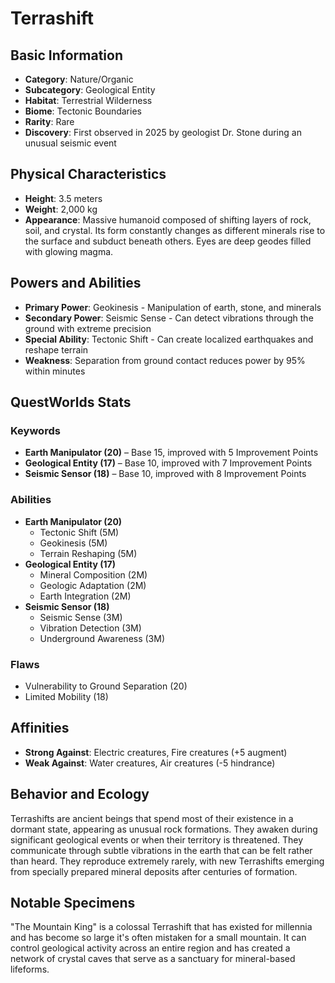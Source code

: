 # Terrashift

## Basic Information
- **Category**: Nature/Organic
- **Subcategory**: Geological Entity
- **Habitat**: Terrestrial Wilderness
- **Biome**: Tectonic Boundaries
- **Rarity**: Rare
- **Discovery**: First observed in 2025 by geologist Dr. Stone during an unusual seismic event

## Physical Characteristics
- **Height**: 3.5 meters
- **Weight**: 2,000 kg
- **Appearance**: Massive humanoid composed of shifting layers of rock, soil, and crystal. Its form constantly changes as different minerals rise to the surface and subduct beneath others. Eyes are deep geodes filled with glowing magma.

## Powers and Abilities
- **Primary Power**: Geokinesis - Manipulation of earth, stone, and minerals
- **Secondary Power**: Seismic Sense - Can detect vibrations through the ground with extreme precision
- **Special Ability**: Tectonic Shift - Can create localized earthquakes and reshape terrain
- **Weakness**: Separation from ground contact reduces power by 95% within minutes

## QuestWorlds Stats

### Keywords
- **Earth Manipulator (20)** – Base 15, improved with 5 Improvement Points
- **Geological Entity (17)** – Base 10, improved with 7 Improvement Points
- **Seismic Sensor (18)** – Base 10, improved with 8 Improvement Points

### Abilities
- **Earth Manipulator (20)**
  - Tectonic Shift (5M)
  - Geokinesis (5M)
  - Terrain Reshaping (5M)
- **Geological Entity (17)**
  - Mineral Composition (2M)
  - Geologic Adaptation (2M)
  - Earth Integration (2M)
- **Seismic Sensor (18)**
  - Seismic Sense (3M)
  - Vibration Detection (3M)
  - Underground Awareness (3M)

### Flaws
- Vulnerability to Ground Separation (20)
- Limited Mobility (18)

## Affinities
- **Strong Against**: Electric creatures, Fire creatures (+5 augment)
- **Weak Against**: Water creatures, Air creatures (-5 hindrance)

## Behavior and Ecology
Terrashifts are ancient beings that spend most of their existence in a dormant state, appearing as unusual rock formations. They awaken during significant geological events or when their territory is threatened. They communicate through subtle vibrations in the earth that can be felt rather than heard. They reproduce extremely rarely, with new Terrashifts emerging from specially prepared mineral deposits after centuries of formation.

## Notable Specimens
"The Mountain King" is a colossal Terrashift that has existed for millennia and has become so large it's often mistaken for a small mountain. It can control geological activity across an entire region and has created a network of crystal caves that serve as a sanctuary for mineral-based lifeforms.
